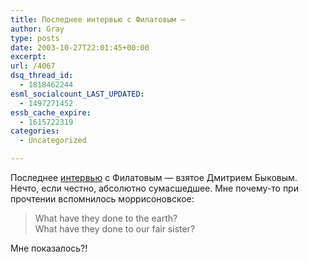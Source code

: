 ```yaml
---
title: Последнее интервью с Филатовым —
author: Gray
type: posts
date: 2003-10-27T22:01:45+00:00
excerpt:
url: /4067
dsq_thread_id:
  - 1818462244
esml_socialcount_LAST_UPDATED:
  - 1497271452
essb_cache_expire:
  - 1615722319
categories:
  - Uncategorized

---
```








Последнее <a href="http://www.strana.ru/print/197672.html" target="_blank">интервью</a> с Филатовым &#8212; взятое Дмитрием Быковым.  
Нечто, если честно, абсолютно сумасшедшее. Мне почему-то при прочтении вспомнилось моррисоновское:

> What have they done to the earth?  
> What have they done to our fair sister?

Мне показалось?!